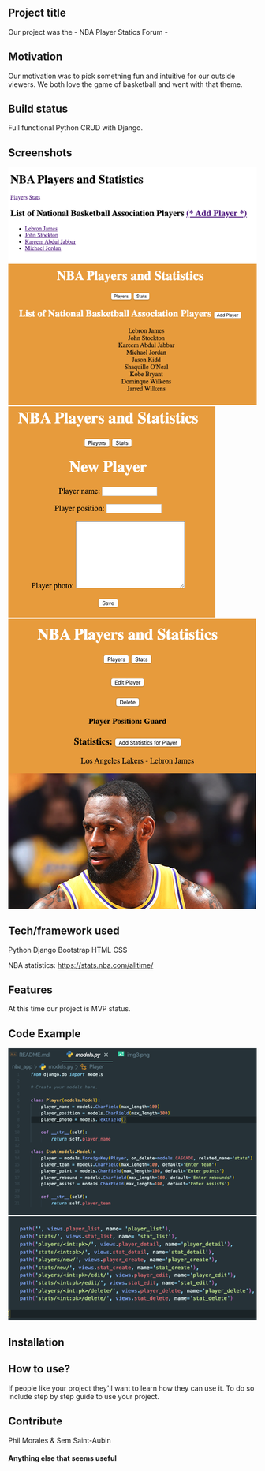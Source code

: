 ## Project title

Our project was the - NBA Player Statics Forum -

## Motivation

Our motivation was to pick something fun and intuitive for our outside viewers. We both love the game of basketball and went with that theme.

## Build status

Full functional Python CRUD with Django.

## Screenshots

![picture](images/start.png)
![picture](images/img1.png)
![picture](images/img2.png)
![picture](images/img3.png)

## Tech/framework used

Python
Django
Bootstrap
HTML
CSS

NBA statistics: https://stats.nba.com/alltime/

## Features

At this time our project is MVP status.

## Code Example

![picture](images/code1.png)
![picture](images/code2.png)

## Installation


## How to use?

If people like your project they'll want to learn how they can use it. To do so include step by step guide to use your project.

## Contribute

Phil Morales & Sem Saint-Aubin

#### Anything else that seems useful
